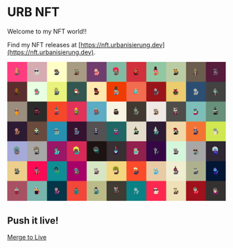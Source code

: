 # URB NFT

Welcome to my NFT world!!

Find my NFT releases at [https://nft.urbanisierung.dev](https://nft.urbanisierung.dev).

![skunk-works](./src/assets/img/skunk-gen2.png)

## Push it live!

[Merge to Live](https://github.com/urbanisierung/urbanisierung-nft/compare/live...main?expand=1)
